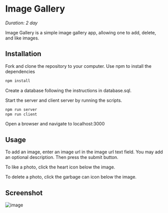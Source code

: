 # Image Gallery

_Duration: 2 day_

Image Gallery is a simple image gallery app, allowing one to add, delete, and like images.

## Installation

Fork and clone the repository to your computer. Use npm to install the dependencies

```bash
npm install
```

Create a database following the instructions in database.sql.

Start the server and client server by running the scripts.

```bash
npm run server
npm run client
```

Open a browser and navigate to localhost:3000

## Usage

To add an image, enter an image url in the image url text field. You may add an optional description. Then press the submit button.

To like a photo, click the heart icon below the image.

To delete a photo, click the garbage can icon below the image.

## Screenshot

![image](https://i.imgur.com/WIRRVmt.png)
